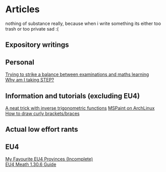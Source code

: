 # Articles

nothing of substance really, because when i write something its either too trash or too private sad :\(

## Expository writings
## Personal
[Trying to strike a balance between examinations and maths learning](mathsdseplan.md) \
[Why am I taking STEP?](whystep.md)

## Information and tutorials (excluding EU4)
[A neat trick with inverse trigonometric functions](arctan.md)
[MSPaint on ArchLinux](mspaint.md) \
[How to draw curly brackets/braces](curlybrackets.md)

## Actual low effort rants
## EU4
[My Favourite EU4 Provinces (Incomplete)](favouriteeu4province.md) \
[EU4 Meath 1.30.6 Guide](meath30guide.md)
